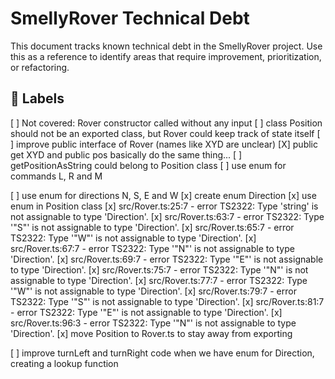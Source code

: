 # SmellyRover Technical Debt

This document tracks known technical debt in the SmellyRover project. Use this as a reference to identify areas that require improvement, prioritization, or refactoring.

## :bookmark: Labels

[ ] Not covered: Rover constructor called without any input
[ ] class Position should not be an exported class, but Rover could keep track of state itself
[ ] improve public interface of Rover (names like XYD are unclear)
[X] public get XYD and public pos basically do the same thing...
[ ] getPositionAsString could belong to Position class
[ ] use enum for commands L, R and M

[ ] use enum for directions N, S, E and W
    [x] create enum Direction
    [x] use enum in Position class
        [x] src/Rover.ts:25:7 - error TS2322: Type 'string' is not assignable to type 'Direction'.
        [x] src/Rover.ts:63:7 - error TS2322: Type '"S"' is not assignable to type 'Direction'.
        [x] src/Rover.ts:65:7 - error TS2322: Type '"W"' is not assignable to type 'Direction'.
        [x] src/Rover.ts:67:7 - error TS2322: Type '"N"' is not assignable to type 'Direction'.
        [x] src/Rover.ts:69:7 - error TS2322: Type '"E"' is not assignable to type 'Direction'.
        [x] src/Rover.ts:75:7 - error TS2322: Type '"N"' is not assignable to type 'Direction'.
        [x] src/Rover.ts:77:7 - error TS2322: Type '"W"' is not assignable to type 'Direction'.
        [x] src/Rover.ts:79:7 - error TS2322: Type '"S"' is not assignable to type 'Direction'.
        [x] src/Rover.ts:81:7 - error TS2322: Type '"E"' is not assignable to type 'Direction'.
        [x] src/Rover.ts:96:3 - error TS2322: Type '"N"' is not assignable to type 'Direction'.
        [x] move Position to Rover.ts to stay away from exporting


[ ] improve turnLeft and turnRight code when we have enum for Direction, creating a lookup function
